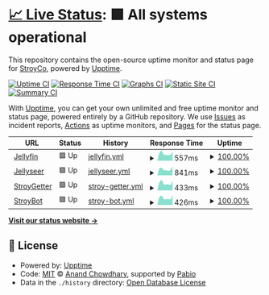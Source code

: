 # [📈 Live Status](https://StroyCo.github.io/stroy-up): <!--live status--> **🟩 All systems operational**

This repository contains the open-source uptime monitor and status page for [StroyCo](https://portfolio.stroyco.eu), powered by [Upptime](https://github.com/upptime/upptime).

[![Uptime CI](https://github.com/StroyCo/stroy-up/workflows/Uptime%20CI/badge.svg)](https://github.com/StroyCo/stroy-up/actions?query=workflow%3A%22Uptime+CI%22)
[![Response Time CI](https://github.com/StroyCo/stroy-up/workflows/Response%20Time%20CI/badge.svg)](https://github.com/StroyCo/stroy-up/actions?query=workflow%3A%22Response+Time+CI%22)
[![Graphs CI](https://github.com/StroyCo/stroy-up/workflows/Graphs%20CI/badge.svg)](https://github.com/StroyCo/stroy-up/actions?query=workflow%3A%22Graphs+CI%22)
[![Static Site CI](https://github.com/StroyCo/stroy-up/workflows/Static%20Site%20CI/badge.svg)](https://github.com/StroyCo/stroy-up/actions?query=workflow%3A%22Static+Site+CI%22)
[![Summary CI](https://github.com/StroyCo/stroy-up/workflows/Summary%20CI/badge.svg)](https://github.com/StroyCo/stroy-up/actions?query=workflow%3A%22Summary+CI%22)

With [Upptime](https://upptime.js.org), you can get your own unlimited and free uptime monitor and status page, powered entirely by a GitHub repository. We use [Issues](https://github.com/StroyCo/stroy-up/issues) as incident reports, [Actions](https://github.com/StroyCo/stroy-up/actions) as uptime monitors, and [Pages](https://StroyCo.github.io/stroy-up) for the status page.

<!--start: status pages-->
<!-- This summary is generated by Upptime (https://github.com/upptime/upptime) -->
<!-- Do not edit this manually, your changes will be overwritten -->
<!-- prettier-ignore -->
| URL | Status | History | Response Time | Uptime |
| --- | ------ | ------- | ------------- | ------ |
| <img alt="" src="https://icons.duckduckgo.com/ip3/jelly.stroyco.eu.ico" height="13"> [Jellyfin](https://jelly.stroyco.eu) | 🟩 Up | [jellyfin.yml](https://github.com/StroyCo/stroy-up/commits/HEAD/history/jellyfin.yml) | <details><summary><img alt="Response time graph" src="./graphs/jellyfin/response-time-week.png" height="20"> 557ms</summary><br><a href="https://StroyCo.github.io/stroy-up/history/jellyfin"><img alt="Response time 859" src="https://img.shields.io/endpoint?url=https%3A%2F%2Fraw.githubusercontent.com%2FStroyCo%2Fstroy-up%2FHEAD%2Fapi%2Fjellyfin%2Fresponse-time.json"></a><br><a href="https://StroyCo.github.io/stroy-up/history/jellyfin"><img alt="24-hour response time 707" src="https://img.shields.io/endpoint?url=https%3A%2F%2Fraw.githubusercontent.com%2FStroyCo%2Fstroy-up%2FHEAD%2Fapi%2Fjellyfin%2Fresponse-time-day.json"></a><br><a href="https://StroyCo.github.io/stroy-up/history/jellyfin"><img alt="7-day response time 557" src="https://img.shields.io/endpoint?url=https%3A%2F%2Fraw.githubusercontent.com%2FStroyCo%2Fstroy-up%2FHEAD%2Fapi%2Fjellyfin%2Fresponse-time-week.json"></a><br><a href="https://StroyCo.github.io/stroy-up/history/jellyfin"><img alt="30-day response time 666" src="https://img.shields.io/endpoint?url=https%3A%2F%2Fraw.githubusercontent.com%2FStroyCo%2Fstroy-up%2FHEAD%2Fapi%2Fjellyfin%2Fresponse-time-month.json"></a><br><a href="https://StroyCo.github.io/stroy-up/history/jellyfin"><img alt="1-year response time 859" src="https://img.shields.io/endpoint?url=https%3A%2F%2Fraw.githubusercontent.com%2FStroyCo%2Fstroy-up%2FHEAD%2Fapi%2Fjellyfin%2Fresponse-time-year.json"></a></details> | <details><summary><a href="https://StroyCo.github.io/stroy-up/history/jellyfin">100.00%</a></summary><a href="https://StroyCo.github.io/stroy-up/history/jellyfin"><img alt="All-time uptime 99.87%" src="https://img.shields.io/endpoint?url=https%3A%2F%2Fraw.githubusercontent.com%2FStroyCo%2Fstroy-up%2FHEAD%2Fapi%2Fjellyfin%2Fuptime.json"></a><br><a href="https://StroyCo.github.io/stroy-up/history/jellyfin"><img alt="24-hour uptime 100.00%" src="https://img.shields.io/endpoint?url=https%3A%2F%2Fraw.githubusercontent.com%2FStroyCo%2Fstroy-up%2FHEAD%2Fapi%2Fjellyfin%2Fuptime-day.json"></a><br><a href="https://StroyCo.github.io/stroy-up/history/jellyfin"><img alt="7-day uptime 100.00%" src="https://img.shields.io/endpoint?url=https%3A%2F%2Fraw.githubusercontent.com%2FStroyCo%2Fstroy-up%2FHEAD%2Fapi%2Fjellyfin%2Fuptime-week.json"></a><br><a href="https://StroyCo.github.io/stroy-up/history/jellyfin"><img alt="30-day uptime 99.95%" src="https://img.shields.io/endpoint?url=https%3A%2F%2Fraw.githubusercontent.com%2FStroyCo%2Fstroy-up%2FHEAD%2Fapi%2Fjellyfin%2Fuptime-month.json"></a><br><a href="https://StroyCo.github.io/stroy-up/history/jellyfin"><img alt="1-year uptime 99.87%" src="https://img.shields.io/endpoint?url=https%3A%2F%2Fraw.githubusercontent.com%2FStroyCo%2Fstroy-up%2FHEAD%2Fapi%2Fjellyfin%2Fuptime-year.json"></a></details>
| <img alt="" src="https://icons.duckduckgo.com/ip3/jellyseerr.stroyco.eu.ico" height="13"> [Jellyseer](https://jellyseerr.stroyco.eu) | 🟩 Up | [jellyseer.yml](https://github.com/StroyCo/stroy-up/commits/HEAD/history/jellyseer.yml) | <details><summary><img alt="Response time graph" src="./graphs/jellyseer/response-time-week.png" height="20"> 841ms</summary><br><a href="https://StroyCo.github.io/stroy-up/history/jellyseer"><img alt="Response time 946" src="https://img.shields.io/endpoint?url=https%3A%2F%2Fraw.githubusercontent.com%2FStroyCo%2Fstroy-up%2FHEAD%2Fapi%2Fjellyseer%2Fresponse-time.json"></a><br><a href="https://StroyCo.github.io/stroy-up/history/jellyseer"><img alt="24-hour response time 1206" src="https://img.shields.io/endpoint?url=https%3A%2F%2Fraw.githubusercontent.com%2FStroyCo%2Fstroy-up%2FHEAD%2Fapi%2Fjellyseer%2Fresponse-time-day.json"></a><br><a href="https://StroyCo.github.io/stroy-up/history/jellyseer"><img alt="7-day response time 841" src="https://img.shields.io/endpoint?url=https%3A%2F%2Fraw.githubusercontent.com%2FStroyCo%2Fstroy-up%2FHEAD%2Fapi%2Fjellyseer%2Fresponse-time-week.json"></a><br><a href="https://StroyCo.github.io/stroy-up/history/jellyseer"><img alt="30-day response time 793" src="https://img.shields.io/endpoint?url=https%3A%2F%2Fraw.githubusercontent.com%2FStroyCo%2Fstroy-up%2FHEAD%2Fapi%2Fjellyseer%2Fresponse-time-month.json"></a><br><a href="https://StroyCo.github.io/stroy-up/history/jellyseer"><img alt="1-year response time 946" src="https://img.shields.io/endpoint?url=https%3A%2F%2Fraw.githubusercontent.com%2FStroyCo%2Fstroy-up%2FHEAD%2Fapi%2Fjellyseer%2Fresponse-time-year.json"></a></details> | <details><summary><a href="https://StroyCo.github.io/stroy-up/history/jellyseer">100.00%</a></summary><a href="https://StroyCo.github.io/stroy-up/history/jellyseer"><img alt="All-time uptime 99.85%" src="https://img.shields.io/endpoint?url=https%3A%2F%2Fraw.githubusercontent.com%2FStroyCo%2Fstroy-up%2FHEAD%2Fapi%2Fjellyseer%2Fuptime.json"></a><br><a href="https://StroyCo.github.io/stroy-up/history/jellyseer"><img alt="24-hour uptime 100.00%" src="https://img.shields.io/endpoint?url=https%3A%2F%2Fraw.githubusercontent.com%2FStroyCo%2Fstroy-up%2FHEAD%2Fapi%2Fjellyseer%2Fuptime-day.json"></a><br><a href="https://StroyCo.github.io/stroy-up/history/jellyseer"><img alt="7-day uptime 100.00%" src="https://img.shields.io/endpoint?url=https%3A%2F%2Fraw.githubusercontent.com%2FStroyCo%2Fstroy-up%2FHEAD%2Fapi%2Fjellyseer%2Fuptime-week.json"></a><br><a href="https://StroyCo.github.io/stroy-up/history/jellyseer"><img alt="30-day uptime 100.00%" src="https://img.shields.io/endpoint?url=https%3A%2F%2Fraw.githubusercontent.com%2FStroyCo%2Fstroy-up%2FHEAD%2Fapi%2Fjellyseer%2Fuptime-month.json"></a><br><a href="https://StroyCo.github.io/stroy-up/history/jellyseer"><img alt="1-year uptime 99.85%" src="https://img.shields.io/endpoint?url=https%3A%2F%2Fraw.githubusercontent.com%2FStroyCo%2Fstroy-up%2FHEAD%2Fapi%2Fjellyseer%2Fuptime-year.json"></a></details>
| <img alt="" src="https://icons.duckduckgo.com/ip3/stroygetter.stroyco.eu.ico" height="13"> [StroyGetter](https://stroygetter.stroyco.eu) | 🟩 Up | [stroy-getter.yml](https://github.com/StroyCo/stroy-up/commits/HEAD/history/stroy-getter.yml) | <details><summary><img alt="Response time graph" src="./graphs/stroy-getter/response-time-week.png" height="20"> 433ms</summary><br><a href="https://StroyCo.github.io/stroy-up/history/stroy-getter"><img alt="Response time 687" src="https://img.shields.io/endpoint?url=https%3A%2F%2Fraw.githubusercontent.com%2FStroyCo%2Fstroy-up%2FHEAD%2Fapi%2Fstroy-getter%2Fresponse-time.json"></a><br><a href="https://StroyCo.github.io/stroy-up/history/stroy-getter"><img alt="24-hour response time 564" src="https://img.shields.io/endpoint?url=https%3A%2F%2Fraw.githubusercontent.com%2FStroyCo%2Fstroy-up%2FHEAD%2Fapi%2Fstroy-getter%2Fresponse-time-day.json"></a><br><a href="https://StroyCo.github.io/stroy-up/history/stroy-getter"><img alt="7-day response time 433" src="https://img.shields.io/endpoint?url=https%3A%2F%2Fraw.githubusercontent.com%2FStroyCo%2Fstroy-up%2FHEAD%2Fapi%2Fstroy-getter%2Fresponse-time-week.json"></a><br><a href="https://StroyCo.github.io/stroy-up/history/stroy-getter"><img alt="30-day response time 540" src="https://img.shields.io/endpoint?url=https%3A%2F%2Fraw.githubusercontent.com%2FStroyCo%2Fstroy-up%2FHEAD%2Fapi%2Fstroy-getter%2Fresponse-time-month.json"></a><br><a href="https://StroyCo.github.io/stroy-up/history/stroy-getter"><img alt="1-year response time 687" src="https://img.shields.io/endpoint?url=https%3A%2F%2Fraw.githubusercontent.com%2FStroyCo%2Fstroy-up%2FHEAD%2Fapi%2Fstroy-getter%2Fresponse-time-year.json"></a></details> | <details><summary><a href="https://StroyCo.github.io/stroy-up/history/stroy-getter">100.00%</a></summary><a href="https://StroyCo.github.io/stroy-up/history/stroy-getter"><img alt="All-time uptime 98.53%" src="https://img.shields.io/endpoint?url=https%3A%2F%2Fraw.githubusercontent.com%2FStroyCo%2Fstroy-up%2FHEAD%2Fapi%2Fstroy-getter%2Fuptime.json"></a><br><a href="https://StroyCo.github.io/stroy-up/history/stroy-getter"><img alt="24-hour uptime 100.00%" src="https://img.shields.io/endpoint?url=https%3A%2F%2Fraw.githubusercontent.com%2FStroyCo%2Fstroy-up%2FHEAD%2Fapi%2Fstroy-getter%2Fuptime-day.json"></a><br><a href="https://StroyCo.github.io/stroy-up/history/stroy-getter"><img alt="7-day uptime 100.00%" src="https://img.shields.io/endpoint?url=https%3A%2F%2Fraw.githubusercontent.com%2FStroyCo%2Fstroy-up%2FHEAD%2Fapi%2Fstroy-getter%2Fuptime-week.json"></a><br><a href="https://StroyCo.github.io/stroy-up/history/stroy-getter"><img alt="30-day uptime 99.96%" src="https://img.shields.io/endpoint?url=https%3A%2F%2Fraw.githubusercontent.com%2FStroyCo%2Fstroy-up%2FHEAD%2Fapi%2Fstroy-getter%2Fuptime-month.json"></a><br><a href="https://StroyCo.github.io/stroy-up/history/stroy-getter"><img alt="1-year uptime 98.53%" src="https://img.shields.io/endpoint?url=https%3A%2F%2Fraw.githubusercontent.com%2FStroyCo%2Fstroy-up%2FHEAD%2Fapi%2Fstroy-getter%2Fuptime-year.json"></a></details>
| <img alt="" src="https://icons.duckduckgo.com/ip3/stroybot.stroyco.eu.ico" height="13"> [StroyBot](https://stroybot.stroyco.eu) | 🟩 Up | [stroy-bot.yml](https://github.com/StroyCo/stroy-up/commits/HEAD/history/stroy-bot.yml) | <details><summary><img alt="Response time graph" src="./graphs/stroy-bot/response-time-week.png" height="20"> 426ms</summary><br><a href="https://StroyCo.github.io/stroy-up/history/stroy-bot"><img alt="Response time 422" src="https://img.shields.io/endpoint?url=https%3A%2F%2Fraw.githubusercontent.com%2FStroyCo%2Fstroy-up%2FHEAD%2Fapi%2Fstroy-bot%2Fresponse-time.json"></a><br><a href="https://StroyCo.github.io/stroy-up/history/stroy-bot"><img alt="24-hour response time 578" src="https://img.shields.io/endpoint?url=https%3A%2F%2Fraw.githubusercontent.com%2FStroyCo%2Fstroy-up%2FHEAD%2Fapi%2Fstroy-bot%2Fresponse-time-day.json"></a><br><a href="https://StroyCo.github.io/stroy-up/history/stroy-bot"><img alt="7-day response time 426" src="https://img.shields.io/endpoint?url=https%3A%2F%2Fraw.githubusercontent.com%2FStroyCo%2Fstroy-up%2FHEAD%2Fapi%2Fstroy-bot%2Fresponse-time-week.json"></a><br><a href="https://StroyCo.github.io/stroy-up/history/stroy-bot"><img alt="30-day response time 422" src="https://img.shields.io/endpoint?url=https%3A%2F%2Fraw.githubusercontent.com%2FStroyCo%2Fstroy-up%2FHEAD%2Fapi%2Fstroy-bot%2Fresponse-time-month.json"></a><br><a href="https://StroyCo.github.io/stroy-up/history/stroy-bot"><img alt="1-year response time 422" src="https://img.shields.io/endpoint?url=https%3A%2F%2Fraw.githubusercontent.com%2FStroyCo%2Fstroy-up%2FHEAD%2Fapi%2Fstroy-bot%2Fresponse-time-year.json"></a></details> | <details><summary><a href="https://StroyCo.github.io/stroy-up/history/stroy-bot">100.00%</a></summary><a href="https://StroyCo.github.io/stroy-up/history/stroy-bot"><img alt="All-time uptime 100.00%" src="https://img.shields.io/endpoint?url=https%3A%2F%2Fraw.githubusercontent.com%2FStroyCo%2Fstroy-up%2FHEAD%2Fapi%2Fstroy-bot%2Fuptime.json"></a><br><a href="https://StroyCo.github.io/stroy-up/history/stroy-bot"><img alt="24-hour uptime 100.00%" src="https://img.shields.io/endpoint?url=https%3A%2F%2Fraw.githubusercontent.com%2FStroyCo%2Fstroy-up%2FHEAD%2Fapi%2Fstroy-bot%2Fuptime-day.json"></a><br><a href="https://StroyCo.github.io/stroy-up/history/stroy-bot"><img alt="7-day uptime 100.00%" src="https://img.shields.io/endpoint?url=https%3A%2F%2Fraw.githubusercontent.com%2FStroyCo%2Fstroy-up%2FHEAD%2Fapi%2Fstroy-bot%2Fuptime-week.json"></a><br><a href="https://StroyCo.github.io/stroy-up/history/stroy-bot"><img alt="30-day uptime 100.00%" src="https://img.shields.io/endpoint?url=https%3A%2F%2Fraw.githubusercontent.com%2FStroyCo%2Fstroy-up%2FHEAD%2Fapi%2Fstroy-bot%2Fuptime-month.json"></a><br><a href="https://StroyCo.github.io/stroy-up/history/stroy-bot"><img alt="1-year uptime 100.00%" src="https://img.shields.io/endpoint?url=https%3A%2F%2Fraw.githubusercontent.com%2FStroyCo%2Fstroy-up%2FHEAD%2Fapi%2Fstroy-bot%2Fuptime-year.json"></a></details>

<!--end: status pages-->

[**Visit our status website →**](https://StroyCo.github.io/stroy-up)

## 📄 License

- Powered by: [Upptime](https://github.com/upptime/upptime)
- Code: [MIT](./LICENSE) © [Anand Chowdhary](https://anandchowdhary.com), supported by [Pabio](https://pabio.com)
- Data in the `./history` directory: [Open Database License](https://opendatacommons.org/licenses/odbl/1-0/)
